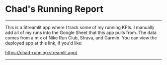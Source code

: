 # Chad's Running Report
___

This is a Streamlit app where I track some of my running KPIs. I manually add all of my runs into the Google Sheet that this app pulls from. The data comes from a mix of Nike Run Club, Strava, and Garmin. You can view the deployed app at this link, if you'd like:

<a href="https://chad-running.streamlit.app/" target="_blank">https://chad-running.streamlit.app/</a>

___
